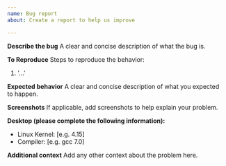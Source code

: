 ```yaml
---
name: Bug report
about: Create a report to help us improve

---
```


**Describe the bug**
A clear and concise description of what the bug is.

**To Reproduce**
Steps to reproduce the behavior:
1. '...'

**Expected behavior**
A clear and concise description of what you expected to happen.

**Screenshots**
If applicable, add screenshots to help explain your problem.

**Desktop (please complete the following information):**
 - Linux Kernel: [e.g. 4.15]
 - Compiler: [e.g. gcc 7.0]

**Additional context**
Add any other context about the problem here.
